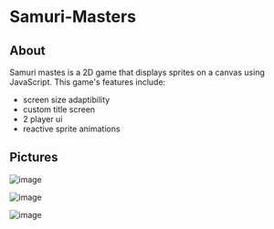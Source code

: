 # Samuri-Masters

## About

Samuri mastes is a 2D game that displays sprites on a canvas using JavaScript. This game's features include:

  * screen size adaptibility
  * custom title screen
  * 2 player ui 
  * reactive sprite animations
  
  
 ## Pictures
 
  ![image](https://user-images.githubusercontent.com/90425309/209476620-e17456f5-67f0-412f-a7b0-57b9ec4925ab.png)
  
  ![image](https://user-images.githubusercontent.com/90425309/209476648-079253a5-2074-4a55-b30b-075ccafc5b87.png)
  
  ![image](https://user-images.githubusercontent.com/90425309/209476695-de08d921-c20a-4c6a-bb32-c8cf221b1e2c.png)



  
